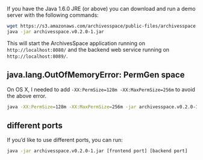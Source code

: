 If you have the Java 1.6.0 JRE (or above) you can download and run a demo server with the following commands:

```sh
wget https://s3.amazonaws.com/archivesspace/public-files/archivesspace.v0.2.0-1.jar
java -jar archivesspace.v0.2.0-1.jar
```

This will start the ArchivesSpace application running on `http://localhost:8080/` and the backend web service running on `http://localhost:8089/`.

## java.lang.OutOfMemoryError: PermGen space

On OS X, I needed to add `-XX:PermSize=128m -XX:MaxPermSize=256m` to avoid the above error.

```sh
java -XX:PermSize=128m -XX:MaxPermSize=256m -jar archivesspace.v0.2.0-1.jar
```

## different ports

If you’d like to use different ports, you can run:

```sh
java -jar archivesspace.v0.2.0-1.jar [frontend port] [backend port]
```